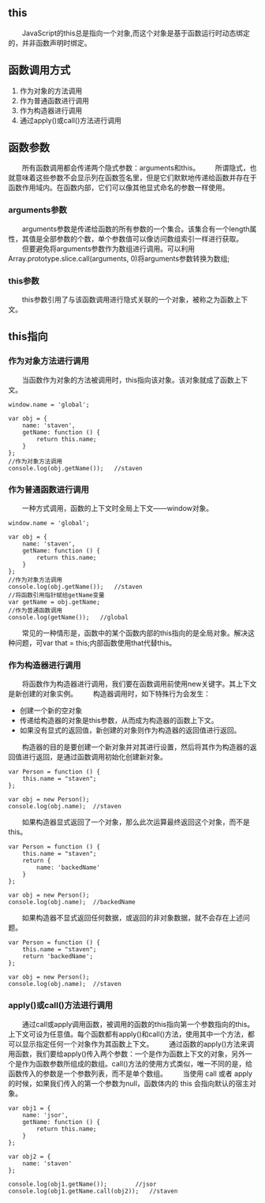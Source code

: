 ## this
&emsp;&emsp;JavaScript的this总是指向一个对象,而这个对象是基于函数运行时动态绑定的，并非函数声明时绑定。

## 函数调用方式
1. 作为对象的方法调用
2. 作为普通函数进行调用
3. 作为构造器进行调用
4. 通过apply()或call()方法进行调用

## 函数参数
&emsp;&emsp;所有函数调用都会传递两个隐式参数：arguments和this。
&emsp;&emsp;所谓隐式，也就意味着这些参数不会显示列在函数签名里，但是它们默默地传递给函数并存在于函数作用域内。在函数内部，它们可以像其他显式命名的参数一样使用。
 
### arguments参数
&emsp;&emsp;arguments参数是传递给函数的所有参数的一个集合。该集合有一个length属性，其值是全部参数的个数，单个参数值可以像访问数组索引一样进行获取。
&emsp;&emsp;但要避免将arguments参数作为数组进行调用。可以利用Array.prototype.slice.call(arguments, 0)将arguments参数转换为数组;

### this参数
&emsp;&emsp;this参数引用了与该函数调用进行隐式关联的一个对象，被称之为函数上下文。


## this指向
### 作为对象方法进行调用
&emsp;&emsp;当函数作为对象的方法被调用时，this指向该对象。该对象就成了函数上下文。
```
window.name = 'global';

var obj = {
	name: 'staven',
	getName: function () {
		return this.name;
	}
};
//作为对象方法调用
console.log(obj.getName());   //staven
```
### 作为普通函数进行调用
&emsp;&emsp;一种方式调用，函数的上下文时全局上下文——window对象。
```
window.name = 'global';

var obj = {
	name: 'staven',
	getName: function () {
		return this.name;
	}
};
//作为对象方法调用
console.log(obj.getName());   //staven
//将函数引用指针赋给getName变量
var getName = obj.getName;
//作为普通函数调用
console.log(getName());   //global
```
&emsp;&emsp;常见的一种情形是，函数中的某个函数内部的this指向的是全局对象。解决这种问题，可var that = this;内部函数使用that代替this。

### 作为构造器进行调用
&emsp;&emsp;将函数作为构造器进行调用，我们要在函数调用前使用new关键字。其上下文是新创建的对象实例。
&emsp;&emsp;构造器调用时，如下特殊行为会发生：
 - 创建一个新的空对象
 - 传递给构造器的对象是this参数，从而成为构造器的函数上下文。
 - 如果没有显式的返回值，新创建的对象则作为构造器的返回值进行返回。
 
&emsp;&emsp;构造器的目的是要创建一个新对象并对其进行设置，然后将其作为构造器的返回值进行返回，是通过函数调用初始化创建新对象。
```
var Person = function () {
	this.name = "staven";
};

var obj = new Person();
console.log(obj.name);  //staven
```
&emsp;&emsp;如果构造器显式返回了一个对象，那么此次运算最终返回这个对象，而不是this。
```
var Person = function () {
	this.name = "staven";
	return {
		name: 'backedName'
	}
};

var obj = new Person();
console.log(obj.name);  //backedName
```
&emsp;&emsp;如果构造器不显式返回任何数据，或返回的非对象数据，就不会存在上述问题。
```
var Person = function () {
	this.name = "staven";
	return 'backedName';
};

var obj = new Person();
console.log(obj.name);  //staven
```
### apply()或call()方法进行调用
&emsp;&emsp;通过call或apply调用函数，被调用的函数的this指向第一个参数指向的this。上下文可设为任意值。每个函数都有apply()和call()方法，使用其中一个方法，都可以显示指定任何一个对象作为其函数上下文。
&emsp;&emsp;通过函数的apply()方法来调用函数，我们要给apply()传入两个参数：一个是作为函数上下文的对象，另外一个是作为函数参数所组成的数组。call()方法的使用方式类似，唯一不同的是，给函数传入的参数是一个参数列表，而不是单个数组。
&emsp;&emsp;当使用 call 或者 apply 的时候，如果我们传入的第一个参数为null，函数体内的 this 会指向默认的宿主对象。
```
var obj1 = {
	name: 'jsor',
	getName: function () {
		return this.name;
	}
};

var obj2 = {
	name: 'staven'
};

console.log(obj1.getName());        //jsor
console.log(obj1.getName.call(obj2));   //staven
```
